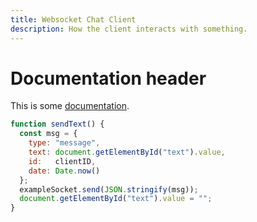 ```yaml
---
title: Websocket Chat Client
description: How the client interacts with something.
---
```



# Documentation header

This is some [documentation](https://developer.mozilla.org/en-US/docs/Web/API/WebSockets_API/Writing_WebSocket_client_applications#using_json_to_transmit_objects).

```javascript
function sendText() {
  const msg = {
    type: "message",
    text: document.getElementById("text").value,
    id:   clientID,
    date: Date.now()
  };
  exampleSocket.send(JSON.stringify(msg));
  document.getElementById("text").value = "";
}
```